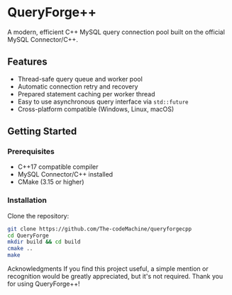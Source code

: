 # QueryForge++

A modern, efficient C++ MySQL query connection pool built on the official MySQL Connector/C++.

## Features

- Thread-safe query queue and worker pool
- Automatic connection retry and recovery
- Prepared statement caching per worker thread
- Easy to use asynchronous query interface via `std::future`
- Cross-platform compatible (Windows, Linux, macOS)

## Getting Started

### Prerequisites

- C++17 compatible compiler
- MySQL Connector/C++ installed
- CMake (3.15 or higher)

### Installation

Clone the repository:

```bash
git clone https://github.com/The-codeMachine/queryforgecpp
cd QueryForge
mkdir build && cd build
cmake ..
make
```
Acknowledgments
If you find this project useful, a simple mention or recognition would be greatly appreciated, but it's not required. Thank you for using QueryForge++!

